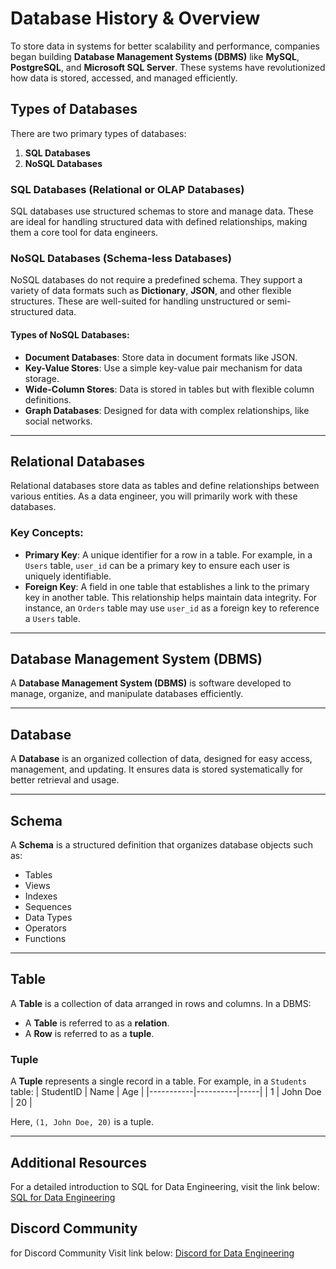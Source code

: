 # Database History & Overview

To store data in systems for better scalability and performance, companies began building **Database Management Systems (DBMS)** like **MySQL**, **PostgreSQL**, and **Microsoft SQL Server**. These systems have revolutionized how data is stored, accessed, and managed efficiently.

## Types of Databases
There are two primary types of databases:
1. **SQL Databases**
2. **NoSQL Databases**

### SQL Databases (Relational or OLAP Databases)
SQL databases use structured schemas to store and manage data. These are ideal for handling structured data with defined relationships, making them a core tool for data engineers. 

### NoSQL Databases (Schema-less Databases)
NoSQL databases do not require a predefined schema. They support a variety of data formats such as **Dictionary**, **JSON**, and other flexible structures. These are well-suited for handling unstructured or semi-structured data.

#### Types of NoSQL Databases:
- **Document Databases**: Store data in document formats like JSON.
- **Key-Value Stores**: Use a simple key-value pair mechanism for data storage.
- **Wide-Column Stores**: Data is stored in tables but with flexible column definitions.
- **Graph Databases**: Designed for data with complex relationships, like social networks.

---

## Relational Databases
Relational databases store data as tables and define relationships between various entities. As a data engineer, you will primarily work with these databases.

### Key Concepts:
- **Primary Key**: A unique identifier for a row in a table. For example, in a `Users` table, `user_id` can be a primary key to ensure each user is uniquely identifiable.
- **Foreign Key**: A field in one table that establishes a link to the primary key in another table. This relationship helps maintain data integrity. For instance, an `Orders` table may use `user_id` as a foreign key to reference a `Users` table.

---

## Database Management System (DBMS)
A **Database Management System (DBMS)** is software developed to manage, organize, and manipulate databases efficiently.

---

## Database
A **Database** is an organized collection of data, designed for easy access, management, and updating. It ensures data is stored systematically for better retrieval and usage.

---

## Schema
A **Schema** is a structured definition that organizes database objects such as:
- Tables
- Views
- Indexes
- Sequences
- Data Types
- Operators
- Functions

---

## Table
A **Table** is a collection of data arranged in rows and columns. In a DBMS:
- A **Table** is referred to as a **relation**.
- A **Row** is referred to as a **tuple**.

### Tuple
A **Tuple** represents a single record in a table. For example, in a `Students` table:
| StudentID | Name     | Age |
|-----------|----------|-----|
| 1         | John Doe | 20  |

Here, `(1, John Doe, 20)` is a tuple.

---

## Additional Resources
For a detailed introduction to SQL for Data Engineering, visit the link below:
[SQL for Data Engineering](https://datawithdarshil.notion.site/SQL-for-Data-Engineering-b59d137564484daea85063adb2c2d429?pvs=4)

## Discord Community
for Discord Community Visit link below:
[Discord for Data Engineering](https://discord.gg/9DEre6Uu8c)

